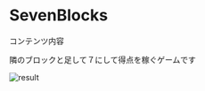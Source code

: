 # SevenBlocks


コンテンツ内容

隣のブロックと足して７にして得点を稼ぐゲームです

![result](https://github.com/keisuna/TalkSpaceVR/blob/Movie/SevenBlock.gif)
